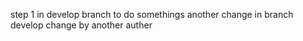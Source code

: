 step 1
in develop branch to do somethings
another change in branch develop
change by another auther


